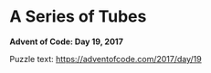 # A Series of Tubes

**Advent of Code: Day 19, 2017**

Puzzle text: <https://adventofcode.com/2017/day/19>
